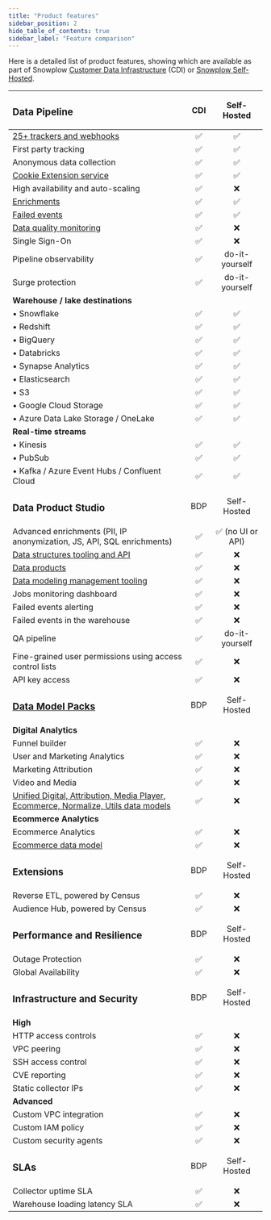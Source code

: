 ```yaml
---
title: "Product features"
sidebar_position: 2
hide_table_of_contents: true
sidebar_label: "Feature comparison"
---
```


Here is a detailed list of product features, showing which are available as part of Snowplow [Customer Data Infrastructure](/docs/get-started/index.md#customer-data-infrastructure) (CDI) or [Snowplow Self-Hosted](/docs/get-started/index.md#self-hosted).

| <h3>Data Pipeline</h3>                                                                                                    |  CDI  |   Self-Hosted    |
| :------------------------------------------------------------------------------------------------------------------------ | :---: | :--------------: |
| [25+ trackers and webhooks](/docs/sources/index.md)                                                                       |   ✅   |        ✅         |
| First party tracking                                                                                                      |   ✅   |        ✅         |
| Anonymous data collection                                                                                                 |   ✅   |        ✅         |
| [Cookie Extension service](/docs/events/cookie-extension/index.md)                                                        |   ✅   |        ✅         |
| High availability and auto-scaling                                                                                        |   ✅   |        ❌         |
| [Enrichments](/docs/pipeline/enrichments/available-enrichments/index.md)                                                  |   ✅   |        ✅         |
| [Failed events](/docs/fundamentals/failed-events/index.md)                                                                |   ✅   |        ✅         |
| [Data quality monitoring](/docs/data-product-studio/data-quality/failed-events/monitoring-failed-events/index.md)         |   ✅   |        ❌         |
| Single Sign-On                                                                                                            |   ✅   |        ❌         |
| Pipeline observability                                                                                                    |   ✅   |  do-it-yourself  |
| Surge protection                                                                                                          |   ✅   |  do-it-yourself  |
| **Warehouse / lake destinations**                                                                                         |       |
| • Snowflake                                                                                                               |   ✅   |        ✅         |
| • Redshift                                                                                                                |   ✅   |        ✅         |
| • BigQuery                                                                                                                |   ✅   |        ✅         |
| • Databricks                                                                                                              |   ✅   |        ✅         |
| • Synapse Analytics                                                                                                       |   ✅   |        ✅         |
| • Elasticsearch                                                                                                           |   ✅   |        ✅         |
| • S3                                                                                                                      |   ✅   |        ✅         |
| • Google Cloud Storage                                                                                                    |   ✅   |        ✅         |
| • Azure Data Lake Storage / OneLake                                                                                       |   ✅   |        ✅         |
| **Real-time streams**                                                                                                     |       |
| • Kinesis                                                                                                                 |   ✅   |        ✅         |
| • PubSub                                                                                                                  |   ✅   |        ✅         |
| • Kafka / Azure Event Hubs / Confluent Cloud                                                                              |   ✅   |        ✅         |
| <h3>Data Product Studio</h3>                                                                                              |  BDP  |   Self-Hosted    |
| Advanced enrichments (PII, IP anonymization, JS, API, SQL enrichments)                                                    |   ✅   | ✅ (no UI or API) |
| [Data structures tooling and API](/docs/data-product-studio/data-structures/manage/index.md)                              |   ✅   |        ❌         |
| [Data products](/docs/data-product-studio/data-products/index.md)                                                         |   ✅   |        ❌         |
| [Data modeling management tooling](/docs/modeling-your-data/running-data-models-via-console/dbt/index.md)                 |   ✅   |        ❌         |
| Jobs monitoring dashboard                                                                                                 |   ✅   |        ❌         |
| Failed events alerting                                                                                                    |   ✅   |        ❌         |
| Failed events in the warehouse                                                                                            |   ✅   |        ❌         |
| QA pipeline                                                                                                               |   ✅   |  do-it-yourself  |
| Fine-grained user permissions using access control lists                                                                  |   ✅   |        ❌         |
| API key access                                                                                                            |   ✅   |        ❌         |
| <h3>[Data Model Packs](/docs/modeling-your-data/visualization/index.md)</h3>                                              |  BDP  |   Self-Hosted    |
| **Digital Analytics**                                                                                                     |       |                  |
| Funnel builder                                                                                                            |   ✅   |        ❌         |
| User and Marketing Analytics                                                                                              |   ✅   |        ❌         |
| Marketing Attribution                                                                                                     |   ✅   |        ❌         |
| Video and Media                                                                                                           |   ✅   |        ❌         |
| [Unified Digital, Attribution, Media Player, Ecommerce, Normalize, Utils data models](/docs/modeling-your-data/index.md)  |   ✅   |        ❌         |
| **Ecommerce Analytics**                                                                                                   |       |                  |
| Ecommerce Analytics                                                                                                       |   ✅   |        ❌         |
| [Ecommerce data model](/docs/modeling-your-data/modeling-your-data-with-dbt/dbt-models/dbt-ecommerce-data-model/index.md) |   ✅   |        ❌         |
| <h3>Extensions</h3>                                                                                                       |  BDP  |   Self-Hosted    |
| Reverse ETL, powered by Census                                                                                            |   ✅   |        ❌         |
| Audience Hub, powered by Census                                                                                           |   ✅   |        ❌         |
| <h3>Performance and Resilience</h3>                                                                                       |  BDP  |   Self-Hosted    |
| Outage Protection                                                                                                         |   ✅   |        ❌         |
| Global Availability                                                                                                       |   ✅   |        ❌         |
| <h3>Infrastructure and Security</h3>                                                                                      |  BDP  |   Self-Hosted    |
| **High**                                                                                                                  |       |                  |
| HTTP access controls                                                                                                      |   ✅   |        ❌         |
| VPC peering                                                                                                               |   ✅   |        ❌         |
| SSH access control                                                                                                        |   ✅   |        ❌         |
| CVE reporting                                                                                                             |   ✅   |        ❌         |
| Static collector IPs                                                                                                      |   ✅   |        ❌         |
| **Advanced**                                                                                                              |       |                  |
| Custom VPC integration                                                                                                    |   ✅   |        ❌         |
| Custom IAM policy                                                                                                         |   ✅   |        ❌         |
| Custom security agents                                                                                                    |   ✅   |        ❌         |
| <h3>SLAs</h3>                                                                                                             |  BDP  |   Self-Hosted    |
| Collector uptime SLA                                                                                                      |   ✅   |        ❌         |
| Warehouse loading latency SLA                                                                                             |   ✅   |        ❌         |
